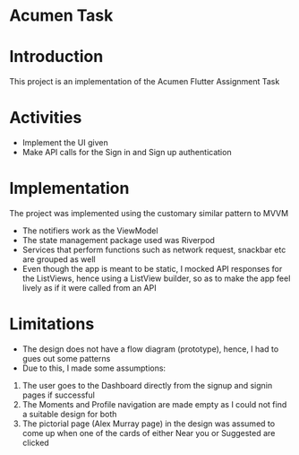 # Acumen Task

# Introduction
This project is an implementation of the Acumen Flutter Assignment Task

# Activities
* Implement the UI given
* Make API calls for the Sign in and Sign up authentication

# Implementation
The project was implemented using the customary similar pattern to MVVM
- The notifiers work as the ViewModel
- The state management package used was Riverpod
- Services that perform functions such as network request, snackbar etc are grouped as well
- Even though the app is meant to be static, I mocked API responses for the ListViews, hence using a ListView builder, so as to make the app feel lively as if it were called from an API

# Limitations
- The design does not have a flow diagram (prototype), hence, I had to gues out some patterns
- Due to this, I made some assumptions:
1. The user goes to the Dashboard directly from the signup and signin pages if successful
2. The Moments and Profile navigation are made empty as I could not find a suitable design for both
3. The pictorial page (Alex Murray page) in the design was assumed to come up when one of the cards of either Near you or Suggested are clicked

 
